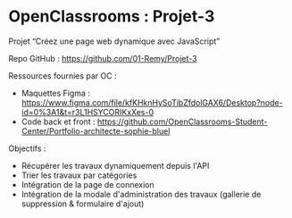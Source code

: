 # OpenClassrooms : Projet-3

Projet “Créez une page web dynamique avec JavaScript”

Repo GitHub : https://github.com/01-Remy/Projet-3

Ressources fournies par OC :

- Maquettes Figma : https://www.figma.com/file/kfKHknHySoTibZfdolGAX6/Desktop?node-id=0%3A1&t=r3L1HSYCORIKxXes-0
- Code back et front : https://github.com/OpenClassrooms-Student-Center/Portfolio-architecte-sophie-bluel

Objectifs :

- Récupérer les travaux dynamiquement depuis l'API
- Trier les travaux par catégories
- Intégration de la page de connexion
- Intégration de la modale d'administration des travaux (gallerie de suppression & formulaire d'ajout)

